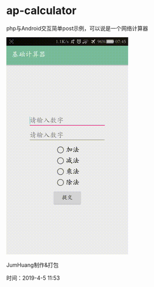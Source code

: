# ap-calculator
php与Android交互简单post示例，可以说是一个网络计算器

![](https://github.com/JavaDirects/ap-calculator/blob/master/Screenshots.gif)

JumHuang制作&打包

时间：2019-4-5 11:53